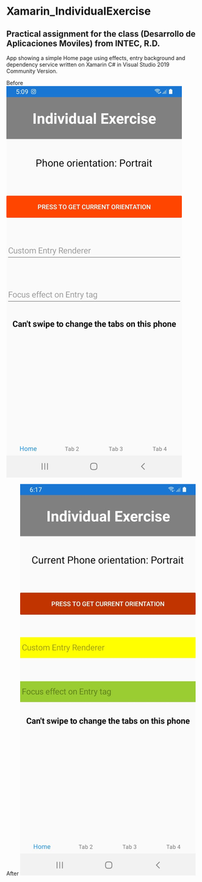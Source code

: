 # Xamarin_IndividualExercise

Practical assignment for the class (Desarrollo de Aplicaciones Moviles) from INTEC, R.D.
-------------------------------------------------------------------------------------------------------------------------------
App showing a simple Home page using effects, entry background and dependency service written on Xamarin C# in Visual Studio 2019 Community Version.

Before
![alt text](https://github.com/JRayZ/Xamarin_IndividualExercise/blob/master/screenshot/HomePage.jpeg)

After
![alt text](https://github.com/JRayZ/Xamarin_IndividualExercise/blob/master/screenshot/HomePageDone.jpeg)
